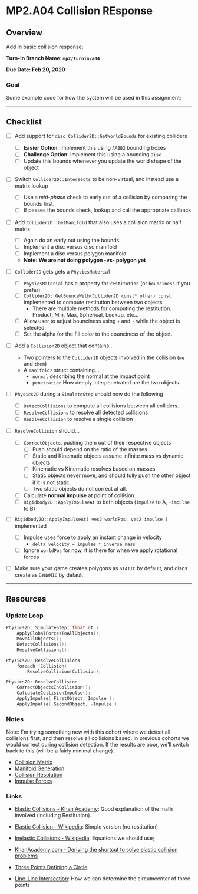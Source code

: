 MP2.A04 Collision REsponse
======

## Overview
Add in basic collision response; 

**Turn-In Branch Name: `mp2/turnin/a04`**

**Due Date: Feb 20, 2020**

### Goal 
Some example code for how the system will be used in this assignment;

------

## Checklist

- [ ] Add support for `disc Collider2D::GetWorldBounds` for existing colliders
	- [ ] **Easier Option**: Implement this using `AABB2` bounding boxes
    - [ ] **Challenge Option**: Implement this using a bounding `Disc`
    - [ ] Update this bounds whenever you update the world shape of the object
- [ ] Switch `Collider2D::Intersects` to be non-virtual, and instead use a matrix lookup
    - [ ] Use a *mid-phase* check to early out of a collision by comparing the bounds first.
    - [ ] If passes the bounds check, lookup and call the appropriate callback
- [ ] Add `Collider2D::GetManifold` that also uses a collision matrix or half matrix
    - [ ] Again do an early out using the bounds.
    - [ ] Implement a disc versus disc manifold
    - [ ] Implement a disc versus polygon manifold
    - **Note: We are not doing polygon -vs- polygon yet**
- [ ] `Collider2D` gets gets a `PhysicsMaterial`
    - [ ] `PhysicsMaterial` has a property for `restitution` (or `bounciness` if you prefer)
    - [ ] `Collider2D::GetBounceWith(Collider2D const* other) const` implemented to compute restitution between two objects
        - There are multiple methods for computing the restitution.  Product, Min, Max, Spherical, Lookup, etc...   
    - [ ] Allow user to adjust bounciness using `+` and `-` while the object is selected.
    - [ ] Set the alpha for the fill color to the counciness of the object.
- [ ] Add a `Collision2D` object that contains..
    - Two pointers to the `Collider2D` objects involved in the collision (`me` and `them`)
    - A `manifold2` struct containing...
      - `normal` describing the normal at the impact point
      - `penetration` How deeply interpenetrated are the two objects.
- [ ] `Physics2D` during a `SimulateStep` should now do the following
    - [ ] `DetectCollisions` to compute all collisions between all colliders.
    - [ ] `ResolveCollisions` to resolve all detected collisions
    - [ ] `ResolveCollision` to resolve a single collision
- [ ] `ResolveCollision` should...
    - [ ] `CorrectObjects`, pushing them out of their respective objects
        - [ ] Push should depend on the ratio of the masses
        - [ ] Static and Kinematic objects assume infinite mass vs dynamic objects
        - [ ] Kinematic vs Kinematic resolves based on masses
        - [ ] Static objects never move, and should fully push the other object if it is not static.
        - [ ] Two static objects do not correct at all.
    - [ ] Calculate **normal impulse** at point of collision. 
    - [ ] `Rigidbody2D::ApplyImpulseAt` to both objects (`impulse` to A, `-impulse` to B)
- [ ] `Rigidbody2D::ApplyImpulseAt( vec2 worldPos, vec2 impulse )` implemented
    - [ ] Impulse uses force to apply an instant change in velocity
        - `delta_velocity = impulse * inverse_mass`
    - [ ] Ignore `worldPos` for now, it is there for when we apply rotational forces
- [ ] Make sure your game creates polygons as `STATIC` by default, and discs create as `DYNAMIC` by default


------

## Resources

### Update Loop

```cpp
Physics2D::SimulateStep( float dt ) 
	ApplyGlobalForcesToAllObjects();
	MoveAllObjects();
	DetectCollisions();
	ResolveCollisions();

Physics2D::ResolveCollisions
	foreach (Collision) 
		ResolveCollision(Collision); 

Physics2D::ResolveCollision
	CorrectObjectsInCollision();
	CalculateCollisionImpulse();
	ApplyImpulse( FirstObject, Impulse );
	ApplyImpulse( SecondObject, -Impulse ); 
```


### Notes
Note: I'm trying something new with this cohort where we detect all collisions first, 
and then resolve all collisions based.  In previous cohorts we would correct during collision detection.  If the results are poor, we'll switch back to this (will be a fairly minimal change).

- [Collision Matrix](./collisionmatrix.md)
- [Manifold Generation](./manifold.md)
- [Collision Resolution](./collision.md)
- [Impulse Forces](./impulses.md)


### Links
- [Elastic Collisions - Khan Academy](https://www.khanacademy.org/science/physics/linear-momentum/elastic-and-inelastic-collisions/a/what-are-elastic-and-inelastic-collisions):  Good explanation of the math involved (including Restitution). 
- [Elastic Collision - Wikipedia](https://en.wikipedia.org/wiki/Elastic_collision):  Simple version (no restitution)
- [Inelastic Collisions - Wikipedia](https://en.wikipedia.org/wiki/Inelastic_collision):  Equations we should use; 
- [KhanAcademy.com - Deriving the shortcut to solve elastic collision problems](https://www.khanacademy.org/science/physics/linear-momentum/elastic-and-inelastic-collisions/v/deriving-the-shortcut-to-solve-elastic-collision-problems) 

- [Three Points Defining a Circle](https://www.khanacademy.org/math/geometry-home/triangle-properties/perpendicular-bisectors/v/three-points-defining-a-circle) 
- [Line-Line Intersection](https://en.wikipedia.org/wiki/Line%E2%80%93line_intersection): How we can determine the circumcenter of three points